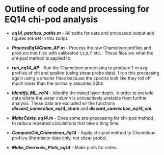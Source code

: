 
# Outline of code and processing for EQ14 chi-pod analysis

-  _**eq14_patches_paths.m**_ - All paths for data and processed output and figures are set in this script.

-  _**ProcessEq14Cham_AP.m**_ - Process the raw Chameleon profiles and produce mat files with calibrated t,s,p,t' etc. . These files are what the chi-pod method is applied to.

-  _**run_eq14_AP**_ - Run the Chameleon processing to produce 1-m avg profiles of chi and epsilon (using shear probe data). I run this processing again using a smaller fmax because the spectra look like they roll off much lower than the normally assumed 32hz.

- _**Identify_ML_eq14**_ - Identify the mixed layer depth, in order to exclude data where the water column is convectively unstable from further analysis. These data are excluded w/ the functions _**discard_convection_eq14_cham**_ and _**discard_convection_eq14_chi**_.

- _**MakeCasts_eq14.m**_ - Does some pre-processing for chi-pod method, to reduce repeated calculations that take a long time.

-  _**ComputeChi_Chameleon_Eq14**_  - Apply chi-pod method to Chameleon profiles (thermistor data only, not shear probe).

-  _**Make_Overview_Plots_eq14**_ - Make plots for notes.
